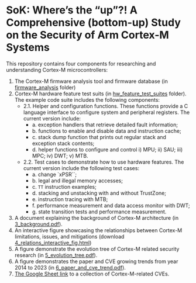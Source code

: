 
# SoK: Where’s the “up”?! A Comprehensive (bottom-up) Study on the Security of Arm Cortex-M Systems

This repository contains four components for researching and understanding Cortex-M microcontrollers:

1. The Cortex-M firmware analysis tool and firmware database (in [firmware_analysis](https://github.com/CactiLab/code-SoK-Cortex-M/tree/main/firmware_analysis) folder)
2. Cortex-M hardware feature test suits (in [hw_feature_test_suites](https://github.com/CactiLab/code-SoK-Cortex-M/tree/main/hw_feature_test_suites) folder). The example code suite includes the following components:
   - 2.1. Helper and configuration functions. These functions provide a C language interface to configure system and peripheral registers. The current version include:
     - a. exception handlers that retrieve detailed fault information;
     - b. functions to enable and disable data and instruction cache;
     - c. stack dump function that prints out regular stack and exception stack contents;
     - d. helper functions to configure and control i) MPU; ii) SAU; iii) MPC; iv) DWT; v) MTB.
   - 2.2. Test cases to demonstrate how to use hardware features. The current version include the following test cases:
     - a. change `xPSR``;
     - b. legal and illegal memory accesses;
     - c. `TT` instruction examples;
     - d. stacking and unstacking with and without TrustZone;
     - e. instruction tracing with MTB;
     - f. performance measurement and data access monitor with DWT;
     - g. state transition tests and performance measurement.
3. A document explaining the background of Cortex-M architecture (in [3_background.pdf](https://github.com/CactiLab/code-SoK-Cortex-M/blob/main/3_background.pdf)).
4. An interactive figure showcasing the relationships between Cortex-M limitations, issues, and mitigations (download [4_relations_interactive_fig.html](https://github.com/CactiLab/code-SoK-Cortex-M/blob/main/4_relations_interactive_fig.html))
5. A figure demonstrate the evolution tree of Cortex-M related security research (in [5_evolution_tree.pdf](https://github.com/CactiLab/code-SoK-Cortex-M/blob/main/5_evolution_tree.pdf)).
6. A figure demonstrates the paper and CVE growing trends from year 2014 to 2023 (in [6_paper_and_cve_trend.pdf](https://github.com/CactiLab/code-SoK-Cortex-M/blob/main/6_paper_and_cve_trend.pdf)).
7. [The Google Sheet link](https://docs.google.com/spreadsheets/d/1xWaPkYhWN8H_5XIA9zWZErhj2j2HMoxlJKs5AMwcE5c/edit?usp=sharing) to a collection of Cortex-M-related CVEs.
